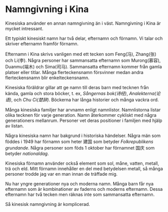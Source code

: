 # Namngivning i Kina

Kinesiska använder en annan namngivning än i väst. Namngivning i Kina är mycket intressant.

Ett typiskt kinesiskt namn har två delar, efternamn och förnamn. Vi talar och skriver efternamn framför förnamn.

Efternamn i Kina skrivs vanligen med ett tecken som Feng(冯), Zhang(张) och Li(李). Några personer har sammansatta efternamn som Murong(慕容), Duanmu(端木) och Sima(司马). Sammansatta efternamn kommer från gamla platser eller titlar. Många flerteckensnamn försvinner medan andra flerteckensnamn blir enkelteckensnamn. 

Kinesiska föräldrar gillar att ge namn till deras barn med tecknen från kända, gamla och stora böcker, t. ex, *Sångernas bok(诗经)*, *Analekterna(论语)*, och *Chu Ci(楚辞)*. Böckerna har långa historier och många vackra ord.

Många kinesiska familjer har arvnamn enligt namnlistor. Namnlistorna listar olika tecknen för varje generation. Namn återkommer cykliskt med några generationers mellanrum. Personer vet deras positioner i familjen med hjälp av listan.

Några kinesiska namn har bakgrund i historiska händelser. Några män som föddes i 1949 har förnamn som heter 建国 som betyder *Folkrepublikens grundande*. Några personer som föds 1 oktober har förnamnet 国庆 som betyder *nationaldag*.

Kinesiska förnamn använder också element som sol, måne, vatten, metall, trä och eld. Mitt förnamn innehåller en del med betydelsen metall, så många personer trodde jag var en man innan de träffade mig.

Nu har yngre generationer nya och moderna namn. Många barn får nya efternamn som är kombinationer av faderns och moderns efternamn. Dessa efternamn har två tecken men räknas inte som sammansatta efternamn.

Så kinesisk namngivning är komplicerad.


